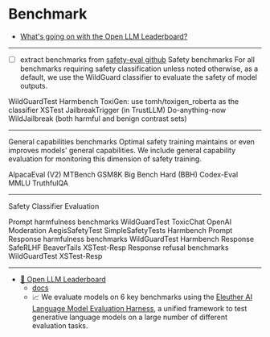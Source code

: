 # Benchmark

- [What's going on with the Open LLM Leaderboard?](https://github.com/huggingface/blog/blob/main/open-llm-leaderboard-mmlu.md)

---


- [ ] extract benchmarks from [safety-eval github](https://github.com/allenai/safety-eval?tab=readme-ov-file#safety-benchmarks)
Safety benchmarks
For all benchmarks requiring safety classification unless noted otherwise, as a default, we use the WildGuard classifier to evaluate the safety of model outputs.

WildGuardTest
Harmbench
ToxiGen: use tomh/toxigen_roberta as the classifier
XSTest
JailbreakTrigger (in TrustLLM)
Do-anything-now
WildJailbreak (both harmful and benign contrast sets)

---

General capabilities benchmarks
Optimal safety training maintains or even improves models' general capabilities. We include general capability evaluation for monitoring this dimension of safety training.

AlpacaEval (V2)
MTBench
GSM8K
Big Bench Hard (BBH)
Codex-Eval
MMLU
TruthfulQA

---

Safety Classifier Evaluation

Prompt harmfulness benchmarks
WildGuardTest
ToxicChat
OpenAI Moderation
AegisSafetyTest
SimpleSafetyTests
Harmbench Prompt
Response harmfulness benchmarks
WildGuardTest
Harmbench Response
SafeRLHF
BeaverTails
XSTest-Resp
Response refusal benchmarks
WildGuardTest
XSTest-Resp

---

- [🤗 Open LLM Leaderboard](https://huggingface.co/spaces/open-llm-leaderboard/open_llm_leaderboard)
    - [docs](https://huggingface.co/docs/leaderboards/open_llm_leaderboard/about)
    - 📈 We evaluate models on 6 key benchmarks using the [Eleuther AI Language Model Evaluation Harness](https://github.com/EleutherAI/lm-evaluation-harness), a unified framework to test generative language models on a large number of different evaluation tasks.
        